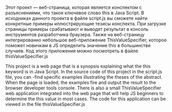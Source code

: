 Этот проект —  веб-страница, которая является конспектом с разъяснениями, что такое ключевое слово this в Java Script. В исходниках данного проекта в файле script.js вы сможете найти конкретные примеры иллюстрирующие тезисы конспекта. При загрузке страницы примеры срабатывают и выводят результат в консоль инструментов разработчика браузера. Также на веб-страницу интегрированно небольшое веб-приложение ThisValueSpecifier, которое поможет новичкам в JS определить значение this в большинстве случаев. Код этого приложения можно посмотреть в файле thisValueSpecifier.js

This project is a web page that is a synopsis explaining what the this keyword is in Java Script. In the source code of this project in the script.js file, you can -find specific examples illustrating the theses of the abstract. When the page is loaded, the examples fire and output the result to the browser developer tools console. There is also a small ThisValueSpecifier web application integrated into the web page that will help JS beginners to determine the this value in most cases. The code for this application can be viewed in the file thisValueSpecifier.js